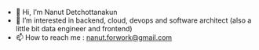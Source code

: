 - 👋 Hi, I’m Nanut Detchottanakun
- 👀 I’m interested in backend, cloud, devops and software architect (also a little bit data engineer and frontend)
- 📫 How to reach me : nanut.forwork@gmail.com

<!---
jaodokmai/jaodokmai is a ✨ special ✨ repository because its `README.md` (this file) appears on your GitHub profile.
You can click the Preview link to take a look at your changes.
--->
